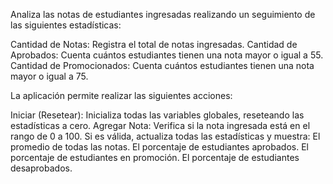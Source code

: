Analiza las notas de estudiantes ingresadas realizando un seguimiento de las siguientes estadísticas:

Cantidad de Notas: Registra el total de notas ingresadas. 
Cantidad de Aprobados: Cuenta cuántos estudiantes tienen una nota mayor o igual a 55. 
Cantidad de Promocionados: Cuenta cuántos estudiantes tienen una nota mayor o igual a 75.

La aplicación permite realizar las siguientes acciones:

Iniciar (Resetear): Inicializa todas las variables globales, reseteando las estadísticas a cero. 
Agregar Nota: Verifica si la nota ingresada está en el rango de 0 a 100. Si es válida, actualiza todas las estadísticas y muestra: 
  El promedio de todas las notas. 
  El porcentaje de estudiantes aprobados. 
  El porcentaje de estudiantes en promoción. 
  El porcentaje de estudiantes desaprobados.
